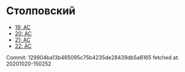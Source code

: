 # Столповский
- [19: AC](19.md)
- [20: AC](20.md)
- [21: AC](21.md)
- [22: AC](22.md)

Commit: 129904ba13b465095c75b4235de28439db5a6165
 fetched at: 20201020-150252
